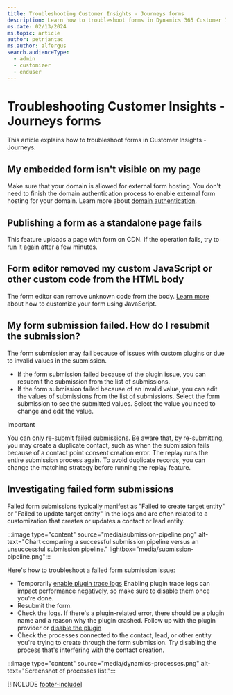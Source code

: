 ```yaml
---
title: Troubleshooting Customer Insights - Journeys forms
description: Learn how to troubleshoot forms in Dynamics 365 Customer Insights - Journeys.
ms.date: 02/13/2024
ms.topic: article
author: petrjantac
ms.author: alfergus
search.audienceType: 
  - admin
  - customizer
  - enduser
---
```


# Troubleshooting Customer Insights - Journeys forms

This article explains how to troubleshoot forms in Customer Insights - Journeys.

## My embedded form isn't visible on my page

Make sure that your domain is allowed for external form hosting. You don't need to finish the domain authentication process to enable external form hosting for your domain. Learn more about [domain authentication](domain-authentication.md).

## Publishing a form as a standalone page fails

This feature uploads a page with form on CDN. If the operation fails, try to run it again after a few minutes.

## Form editor removed my custom JavaScript or other custom code from the HTML body

The form editor can remove unknown code from the body. [Learn more](real-time-marketing-manage-forms.md#add-custom-javascript-to-your-form) about how to customize your form using JavaScript.

## My form submission failed. How do I resubmit the submission?

The form submission may fail because of issues with custom plugins or due to invalid values in the submission.

- If the form submission failed because of the plugin issue, you can resubmit the submission from the list of submissions.
- If the form submission failed because of an invalid value, you can edit the values of submissions from the list of submissions. Select the form submission to see the submitted values. Select the value you need to change and edit the value.

> [!IMPORTANT]
> You can only re-submit failed submissions. Be aware that, by re-submitting, you may create a duplicate contact, such as when the submission fails because of a contact point consent creation error. The replay runs the entire submission process again. To avoid duplicate records, you can change the matching strategy before running the replay feature. 

## Investigating failed form submissions

Failed form submissions typically manifest as "Failed to create target entity" or "Failed to update target entity" in the logs and are often related to a customization that creates or updates a contact or lead entity.

:::image type="content" source="media/submission-pipeline.png" alt-text="Chart comparing a successful submission pipeline versus an unsuccessful submission pipeline." lightbox="media/submission-pipeline.png":::

Here's how to troubleshoot a failed form submission issue:

- Temporarily [enable plugin trace logs](/power-apps/developer/data-platform/logging-tracing#enable-trace-logging) Enabling plugin trace logs can impact performance negatively, so make sure to disable them once you're done.
- Resubmit the form.
- Check the logs. If there's a plugin-related error, there should be a plugin name and a reason why the plugin crashed. Follow up with the plugin provider or [disable the plugin](https://community.dynamics.com/blogs/post/?postid=33f947e8-a5f8-4cb2-b2d9-45b444c56060)
- Check the processes connected to the contact, lead, or other entity you're trying to create through the form submission. Try disabling the process that's interfering with the contact creation.

:::image type="content" source="media/dynamics-processes.png" alt-text="Screenshot of processes list.":::

[!INCLUDE [footer-include](./includes/footer-banner.md)]
